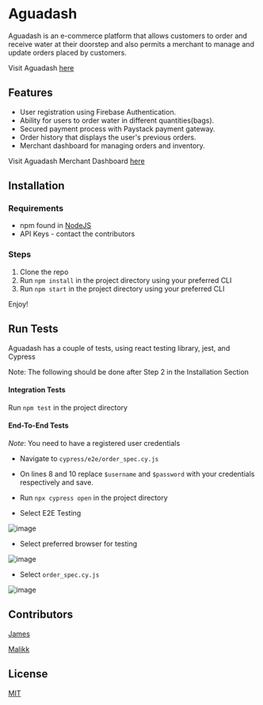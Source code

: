 # Aguadash

Aguadash is an e-commerce platform that allows customers to order and receive water at their doorstep and also permits a merchant to manage and update orders placed by customers.

Visit Aguadash [here](https://aguadash.netlify.app/)


## Features

- User registration using Firebase Authentication.
- Ability for users to order water in different quantities(bags).
- Secured payment process with Paystack payment gateway. 
- Order history that displays the user's previous orders.
- Merchant dashboard for managing orders and inventory.

Visit Aguadash Merchant Dashboard [here](https://github.com/7malikk/aguadash/tree/admin)

## Installation

### Requirements
- npm found in [NodeJS](https://nodejs.org/en)
- API Keys - contact the contributors

### Steps
1. Clone the repo
2. Run `npm install` in the project directory using your preferred CLI
3. Run `npm start` in the project directory using your preferred CLI

Enjoy!

## Run Tests

Aguadash has a couple of tests, using react testing library, jest, and Cypress

Note: The following should be done after Step 2 in the Installation Section

#### Integration Tests

Run `npm test` in the project directory 

#### End-To-End Tests

*Note*: You need to have a registered user credentials 

- Navigate to `cypress/e2e/order_spec.cy.js` 
- On lines 8 and 10 replace `$username` and `$password` with your credentials respectively and save.
- Run `npx cypress open` in the project directory 

- Select E2E Testing

![image](https://github.com/7malikk/aguadash/assets/75104021/818d34ec-74a7-45b2-ad10-86a2b378cb7a)

- Select preferred browser for testing

![image](https://github.com/7malikk/aguadash/assets/75104021/50dd23b3-5015-49ff-9b91-a42b498dff3e)

- Select `order_spec.cy.js` 

![image](https://github.com/7malikk/aguadash/assets/75104021/baddc18f-622e-486d-b87c-04ac4b1e8536)


## Contributors

[James](https://github.com/JamesVictor-O)

[Malikk](https://github.com/7malikk)

## License

[MIT](https://choosealicense.com/licenses/mit/)

